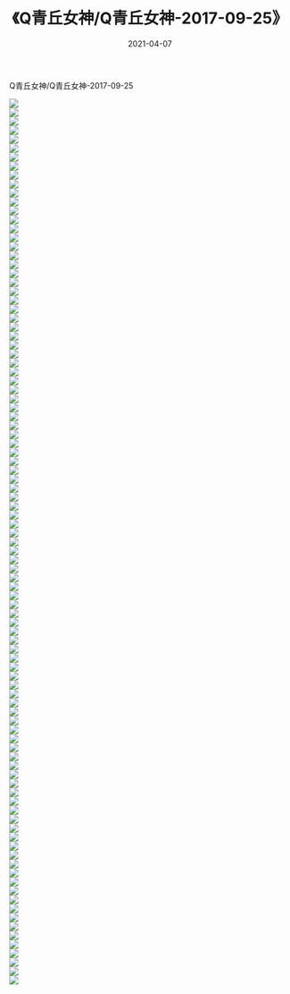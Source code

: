 ﻿---
layout: post
title:  《Q青丘女神/Q青丘女神-2017-09-25》
date:   2021-04-07
img: http://pic.660000.xyz/1:/网络美图/2021/Q青丘女神/Q青丘女神-2017-09-25/000.jpg
categories: [美女, 清纯, 唯美]
---

Q青丘女神/Q青丘女神-2017-09-25

 ![](http://pic.660000.xyz/1:/网络美图/2021/Q青丘女神/Q青丘女神-2017-09-25/001.jpg) <br>![](http://pic.660000.xyz/1:/网络美图/2021/Q青丘女神/Q青丘女神-2017-09-25/002.jpg) <br>![](http://pic.660000.xyz/1:/网络美图/2021/Q青丘女神/Q青丘女神-2017-09-25/003.jpg) <br>![](http://pic.660000.xyz/1:/网络美图/2021/Q青丘女神/Q青丘女神-2017-09-25/004.jpg) <br>![](http://pic.660000.xyz/1:/网络美图/2021/Q青丘女神/Q青丘女神-2017-09-25/005.jpg) <br>![](http://pic.660000.xyz/1:/网络美图/2021/Q青丘女神/Q青丘女神-2017-09-25/006.jpg) <br>![](http://pic.660000.xyz/1:/网络美图/2021/Q青丘女神/Q青丘女神-2017-09-25/007.jpg) <br>![](http://pic.660000.xyz/1:/网络美图/2021/Q青丘女神/Q青丘女神-2017-09-25/008.jpg) <br>![](http://pic.660000.xyz/1:/网络美图/2021/Q青丘女神/Q青丘女神-2017-09-25/009.jpg) <br>![](http://pic.660000.xyz/1:/网络美图/2021/Q青丘女神/Q青丘女神-2017-09-25/010.jpg) <br>![](http://pic.660000.xyz/1:/网络美图/2021/Q青丘女神/Q青丘女神-2017-09-25/011.jpg) <br>![](http://pic.660000.xyz/1:/网络美图/2021/Q青丘女神/Q青丘女神-2017-09-25/012.jpg) <br>![](http://pic.660000.xyz/1:/网络美图/2021/Q青丘女神/Q青丘女神-2017-09-25/013.jpg) <br>![](http://pic.660000.xyz/1:/网络美图/2021/Q青丘女神/Q青丘女神-2017-09-25/014.jpg) <br>![](http://pic.660000.xyz/1:/网络美图/2021/Q青丘女神/Q青丘女神-2017-09-25/015.jpg) <br>![](http://pic.660000.xyz/1:/网络美图/2021/Q青丘女神/Q青丘女神-2017-09-25/016.jpg) <br>![](http://pic.660000.xyz/1:/网络美图/2021/Q青丘女神/Q青丘女神-2017-09-25/017.jpg) <br>![](http://pic.660000.xyz/1:/网络美图/2021/Q青丘女神/Q青丘女神-2017-09-25/018.jpg) <br>![](http://pic.660000.xyz/1:/网络美图/2021/Q青丘女神/Q青丘女神-2017-09-25/019.jpg) <br>![](http://pic.660000.xyz/1:/网络美图/2021/Q青丘女神/Q青丘女神-2017-09-25/020.jpg) <br>![](http://pic.660000.xyz/1:/网络美图/2021/Q青丘女神/Q青丘女神-2017-09-25/021.jpg) <br>![](http://pic.660000.xyz/1:/网络美图/2021/Q青丘女神/Q青丘女神-2017-09-25/022.jpg) <br>![](http://pic.660000.xyz/1:/网络美图/2021/Q青丘女神/Q青丘女神-2017-09-25/023.jpg) <br>![](http://pic.660000.xyz/1:/网络美图/2021/Q青丘女神/Q青丘女神-2017-09-25/024.jpg) <br>![](http://pic.660000.xyz/1:/网络美图/2021/Q青丘女神/Q青丘女神-2017-09-25/025.jpg) <br>![](http://pic.660000.xyz/1:/网络美图/2021/Q青丘女神/Q青丘女神-2017-09-25/026.jpg) <br>![](http://pic.660000.xyz/1:/网络美图/2021/Q青丘女神/Q青丘女神-2017-09-25/027.jpg) <br>![](http://pic.660000.xyz/1:/网络美图/2021/Q青丘女神/Q青丘女神-2017-09-25/028.jpg) <br>![](http://pic.660000.xyz/1:/网络美图/2021/Q青丘女神/Q青丘女神-2017-09-25/029.jpg) <br>![](http://pic.660000.xyz/1:/网络美图/2021/Q青丘女神/Q青丘女神-2017-09-25/030.jpg) <br>![](http://pic.660000.xyz/1:/网络美图/2021/Q青丘女神/Q青丘女神-2017-09-25/031.jpg) <br>![](http://pic.660000.xyz/1:/网络美图/2021/Q青丘女神/Q青丘女神-2017-09-25/032.jpg) <br>![](http://pic.660000.xyz/1:/网络美图/2021/Q青丘女神/Q青丘女神-2017-09-25/033.jpg) <br>![](http://pic.660000.xyz/1:/网络美图/2021/Q青丘女神/Q青丘女神-2017-09-25/034.jpg) <br>![](http://pic.660000.xyz/1:/网络美图/2021/Q青丘女神/Q青丘女神-2017-09-25/035.jpg) <br>![](http://pic.660000.xyz/1:/网络美图/2021/Q青丘女神/Q青丘女神-2017-09-25/036.jpg) <br>![](http://pic.660000.xyz/1:/网络美图/2021/Q青丘女神/Q青丘女神-2017-09-25/037.jpg) <br>![](http://pic.660000.xyz/1:/网络美图/2021/Q青丘女神/Q青丘女神-2017-09-25/038.jpg) <br>![](http://pic.660000.xyz/1:/网络美图/2021/Q青丘女神/Q青丘女神-2017-09-25/039.jpg) <br>![](http://pic.660000.xyz/1:/网络美图/2021/Q青丘女神/Q青丘女神-2017-09-25/040.jpg) <br>![](http://pic.660000.xyz/1:/网络美图/2021/Q青丘女神/Q青丘女神-2017-09-25/041.jpg) <br>![](http://pic.660000.xyz/1:/网络美图/2021/Q青丘女神/Q青丘女神-2017-09-25/042.jpg) <br>![](http://pic.660000.xyz/1:/网络美图/2021/Q青丘女神/Q青丘女神-2017-09-25/043.jpg) <br>![](http://pic.660000.xyz/1:/网络美图/2021/Q青丘女神/Q青丘女神-2017-09-25/044.jpg) <br>![](http://pic.660000.xyz/1:/网络美图/2021/Q青丘女神/Q青丘女神-2017-09-25/045.jpg) <br>![](http://pic.660000.xyz/1:/网络美图/2021/Q青丘女神/Q青丘女神-2017-09-25/046.jpg) <br>![](http://pic.660000.xyz/1:/网络美图/2021/Q青丘女神/Q青丘女神-2017-09-25/047.jpg) <br>![](http://pic.660000.xyz/1:/网络美图/2021/Q青丘女神/Q青丘女神-2017-09-25/048.jpg) <br>![](http://pic.660000.xyz/1:/网络美图/2021/Q青丘女神/Q青丘女神-2017-09-25/049.jpg) <br>![](http://pic.660000.xyz/1:/网络美图/2021/Q青丘女神/Q青丘女神-2017-09-25/050.jpg) <br>![](http://pic.660000.xyz/1:/网络美图/2021/Q青丘女神/Q青丘女神-2017-09-25/051.jpg) <br>![](http://pic.660000.xyz/1:/网络美图/2021/Q青丘女神/Q青丘女神-2017-09-25/052.jpg) <br>![](http://pic.660000.xyz/1:/网络美图/2021/Q青丘女神/Q青丘女神-2017-09-25/053.jpg) <br>![](http://pic.660000.xyz/1:/网络美图/2021/Q青丘女神/Q青丘女神-2017-09-25/054.jpg) <br>![](http://pic.660000.xyz/1:/网络美图/2021/Q青丘女神/Q青丘女神-2017-09-25/055.jpg) <br>![](http://pic.660000.xyz/1:/网络美图/2021/Q青丘女神/Q青丘女神-2017-09-25/056.jpg) <br>![](http://pic.660000.xyz/1:/网络美图/2021/Q青丘女神/Q青丘女神-2017-09-25/057.jpg) <br>![](http://pic.660000.xyz/1:/网络美图/2021/Q青丘女神/Q青丘女神-2017-09-25/058.jpg) <br>![](http://pic.660000.xyz/1:/网络美图/2021/Q青丘女神/Q青丘女神-2017-09-25/059.jpg) <br>![](http://pic.660000.xyz/1:/网络美图/2021/Q青丘女神/Q青丘女神-2017-09-25/060.jpg) <br>![](http://pic.660000.xyz/1:/网络美图/2021/Q青丘女神/Q青丘女神-2017-09-25/061.jpg) <br>![](http://pic.660000.xyz/1:/网络美图/2021/Q青丘女神/Q青丘女神-2017-09-25/062.jpg) <br>![](http://pic.660000.xyz/1:/网络美图/2021/Q青丘女神/Q青丘女神-2017-09-25/063.jpg) <br>![](http://pic.660000.xyz/1:/网络美图/2021/Q青丘女神/Q青丘女神-2017-09-25/064.jpg) <br>![](http://pic.660000.xyz/1:/网络美图/2021/Q青丘女神/Q青丘女神-2017-09-25/065.jpg) <br>![](http://pic.660000.xyz/1:/网络美图/2021/Q青丘女神/Q青丘女神-2017-09-25/066.jpg) <br>![](http://pic.660000.xyz/1:/网络美图/2021/Q青丘女神/Q青丘女神-2017-09-25/067.jpg) <br>![](http://pic.660000.xyz/1:/网络美图/2021/Q青丘女神/Q青丘女神-2017-09-25/068.jpg) <br>![](http://pic.660000.xyz/1:/网络美图/2021/Q青丘女神/Q青丘女神-2017-09-25/069.jpg) <br>![](http://pic.660000.xyz/1:/网络美图/2021/Q青丘女神/Q青丘女神-2017-09-25/070.jpg) <br>![](http://pic.660000.xyz/1:/网络美图/2021/Q青丘女神/Q青丘女神-2017-09-25/071.jpg) <br>![](http://pic.660000.xyz/1:/网络美图/2021/Q青丘女神/Q青丘女神-2017-09-25/072.jpg) <br>![](http://pic.660000.xyz/1:/网络美图/2021/Q青丘女神/Q青丘女神-2017-09-25/073.jpg) <br>![](http://pic.660000.xyz/1:/网络美图/2021/Q青丘女神/Q青丘女神-2017-09-25/074.jpg) <br>![](http://pic.660000.xyz/1:/网络美图/2021/Q青丘女神/Q青丘女神-2017-09-25/075.jpg) <br>![](http://pic.660000.xyz/1:/网络美图/2021/Q青丘女神/Q青丘女神-2017-09-25/076.jpg) <br>![](http://pic.660000.xyz/1:/网络美图/2021/Q青丘女神/Q青丘女神-2017-09-25/077.jpg) <br>![](http://pic.660000.xyz/1:/网络美图/2021/Q青丘女神/Q青丘女神-2017-09-25/078.jpg) <br>![](http://pic.660000.xyz/1:/网络美图/2021/Q青丘女神/Q青丘女神-2017-09-25/079.jpg) <br>![](http://pic.660000.xyz/1:/网络美图/2021/Q青丘女神/Q青丘女神-2017-09-25/080.jpg) <br>![](http://pic.660000.xyz/1:/网络美图/2021/Q青丘女神/Q青丘女神-2017-09-25/081.jpg) <br>![](http://pic.660000.xyz/1:/网络美图/2021/Q青丘女神/Q青丘女神-2017-09-25/082.jpg) <br>![](http://pic.660000.xyz/1:/网络美图/2021/Q青丘女神/Q青丘女神-2017-09-25/083.jpg) <br>![](http://pic.660000.xyz/1:/网络美图/2021/Q青丘女神/Q青丘女神-2017-09-25/084.jpg) <br>![](http://pic.660000.xyz/1:/网络美图/2021/Q青丘女神/Q青丘女神-2017-09-25/085.jpg) <br>![](http://pic.660000.xyz/1:/网络美图/2021/Q青丘女神/Q青丘女神-2017-09-25/086.jpg) <br>![](http://pic.660000.xyz/1:/网络美图/2021/Q青丘女神/Q青丘女神-2017-09-25/087.jpg) <br>![](http://pic.660000.xyz/1:/网络美图/2021/Q青丘女神/Q青丘女神-2017-09-25/088.jpg) <br>![](http://pic.660000.xyz/1:/网络美图/2021/Q青丘女神/Q青丘女神-2017-09-25/089.jpg) <br>![](http://pic.660000.xyz/1:/网络美图/2021/Q青丘女神/Q青丘女神-2017-09-25/090.jpg) <br>![](http://pic.660000.xyz/1:/网络美图/2021/Q青丘女神/Q青丘女神-2017-09-25/091.jpg) <br>![](http://pic.660000.xyz/1:/网络美图/2021/Q青丘女神/Q青丘女神-2017-09-25/092.jpg) <br>![](http://pic.660000.xyz/1:/网络美图/2021/Q青丘女神/Q青丘女神-2017-09-25/093.jpg) <br>![](http://pic.660000.xyz/1:/网络美图/2021/Q青丘女神/Q青丘女神-2017-09-25/094.jpg) <br>![](http://pic.660000.xyz/1:/网络美图/2021/Q青丘女神/Q青丘女神-2017-09-25/095.jpg) <br>![](http://pic.660000.xyz/1:/网络美图/2021/Q青丘女神/Q青丘女神-2017-09-25/096.jpg) <br>![](http://pic.660000.xyz/1:/网络美图/2021/Q青丘女神/Q青丘女神-2017-09-25/097.jpg) <br>![](http://pic.660000.xyz/1:/网络美图/2021/Q青丘女神/Q青丘女神-2017-09-25/098.jpg) <br>![](http://pic.660000.xyz/1:/网络美图/2021/Q青丘女神/Q青丘女神-2017-09-25/099.jpg) <br>
